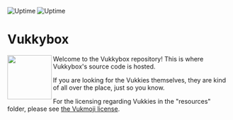 ![Uptime](https://img.shields.io/endpoint?url=https%3A%2F%2Fraw.githubusercontent.com%2Flitdevs%2Fupptime%2Fmaster%2Fapi%2Fvukkybox%2Fuptime.json)
![Uptime](https://img.shields.io/endpoint?url=https%3A%2F%2Fraw.githubusercontent.com%2Flitdevs%2Fupptime%2Fmaster%2Fapi%2Fvukkybox%2Fresponse-time.json)
# Vukkybox
<img align="left" width="100" height="100" src="https://vukkybox.com/resources/icons/192.png">

Welcome to the Vukkybox repository! This is where Vukkybox's source code is hosted.

If you are looking for the Vukkies themselves, they are kind of all over the place, just so you know.

For the licensing regarding Vukkies in the "resources" folder, please see [the Vukmoji license](https://github.com/Vukkyy/vukmoji/blob/master/LICENSE).
